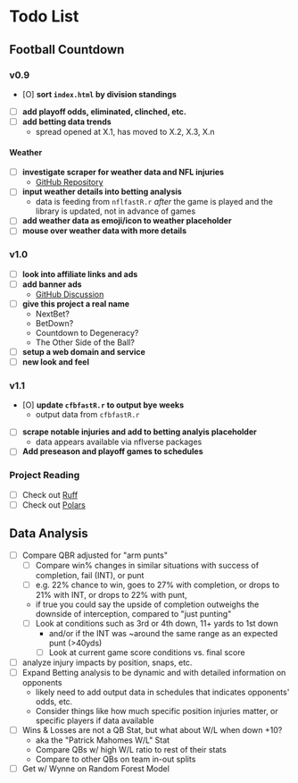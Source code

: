 # Todo List

## Football Countdown

### v0.9
- [O] **sort `index.html` by division standings**
- [ ] **add playoff odds, eliminated, clinched, etc.**
- [ ] **add betting data trends**
    * spread opened at X.1, has moved to X.2, X.3, X.n

#### Weather
- [ ] **investigate scraper for weather data and NFL injuries**
    * [GitHub Repository](https://github.com/sparklemotion/nokogiri)
- [ ] **input weather details into betting analysis**
    * data is feeding from `nflfastR.r` *after* the game is played and the library is updated, not in advance of games
- [ ] **add weather data as emoji/icon to weather placeholder**
- [ ] **mouse over weather data with more details**

### v1.0
- [ ] **look into affiliate links and ads**
- [ ] **add banner ads**
    * [GitHub Discussion](https://github.com/orgs/community/discussions/22016)
- [ ] **give this project a real name**
    * NextBet?
    * BetDown?
    * Countdown to Degeneracy?
    * The Other Side of the Ball?
- [ ] **setup a web domain and service**
- [ ] **new look and feel**

### v1.1
- [O] **update `cfbfastR.r` to output bye weeks**
    * output data from `cfbfastR.r`
- [ ] **scrape notable injuries and add to betting analyis placeholder**
    * data appears available via nflverse packages
- [ ] **Add preseason and playoff games to schedules**

### Project Reading
- [ ] Check out [Ruff](https://docs.astral.sh/ruff/faq/#how-does-ruff-determine-which-of-my-imports-are-first-party-third-party-etc)
- [ ] Check out [Polars](https://www.r-bloggers.com/2024/07/shockingly-fast-data-manipulation-in-r-with-polars/)

## Data Analysis
- [ ] Compare QBR adjusted for "arm punts"
    * [ ] Compare win% changes in similar situations with success of completion, fail (INT), or punt
    * [ ] e.g. 22% chance to win, goes to 27% with completion, or drops to 21% with INT, or drops to 22% with punt,
    * if true you could say the upside of completion outweighs the downside of interception, compared to "just punting"
    * [ ] Look at conditions such as 3rd or 4th down, 11+ yards to 1st down
        * and/or if the INT was ~around the same range as an expected punt (>40yds)
        * [ ] Look at current game score conditions vs. final score
- [ ] analyze injury impacts by position, snaps, etc.
- [ ] Expand Betting analysis to be dynamic and with detailed information on opponents
    * likely need to add output data in schedules that indicates opponents' odds, etc.
    * Consider things like how much specific position injuries matter, or specific players if data available
- [ ] Wins & Losses are not a QB Stat, but what about W/L when down +10?
    * aka the "Patrick Mahomes W/L" Stat
    * Compare QBs w/ high W/L ratio to rest of their stats
    * Compare to other QBs on team in-out splits
- [ ] Get w/ Wynne on Random Forest Model